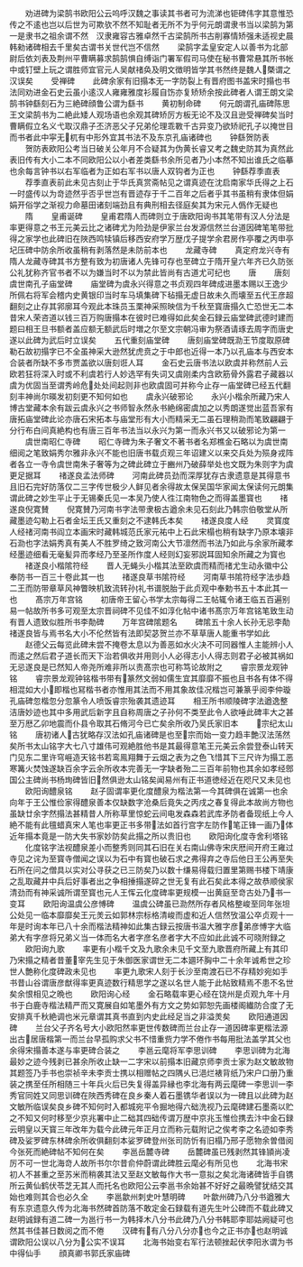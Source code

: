 <!-- { "loadSidebar": true } -->
　　劝进碑为梁鹄书欧阳公云呜呼汉魏之事读其书者可为流涕也钜碑伟字其意惟恐传之不逺也岂以后世为可欺欤不然不知耻者无所不为乎何元朗谓隶书当以梁鹄为第一是隶书之祖余谓不然　汉隶雍容古雅卓然千古梁鹄所书古削寡情矫强未适视史晨韩勑诸碑相去千里矣古谓书关世代岂不信然
　　梁鹄字孟皇安定人以善书为北部尉后依刘表及荆州平曹瞒募求鹄鹄惧自缚诣门署军假司马使在秘书曹常悬其所书帐中或钉壁上玩之谓胜师宜官元人吴献禇奂及明文徴明皆学其书然终是魏人槩谓之汉误矣
　　受禅碑
　　此碑余家有旧搨本无一字防裂上有晋府图书盖宋时搨也书法同劝进金石史云虽小逺汉人雍雍雅度衫履自饬亦复矫矫余按此碑者人谓王朗文梁鹄书钟繇刻石为三絶碑顔鲁公谓为繇书
　　黄初制命碑
　　何元朗谓孔庙碑陈思王文梁鹄书为二絶此矮人观场语也余观其碑矫厉方板无论不及汉且逊受禅碑矣当时曹瞒假立名义弋取汉鼎子丕济恶父子兄弟伦理乖斁千古异变乃欲矫祀孔子以掩世目而书者此中寜无杌有中形外宜其书法不及东京孔庙诸碑也
　　钟繇贺防表
　　贺防表欧阳公考当日破关公年月不合疑其为伪黄长睿又考之魏史防其为真然此表旧传有大小二本不同欧阳公以小者差类繇书余所见者乃小本然不知出谁氏之临摹也余每言钟书以右军临者为正如右军书以唐人双钩者为正也
　　钟繇荐季直表
　　荐季直表前此未见古刻止于华氏真赏斋帖见之谓真迹在沈启南家华氏得之上石一时盛传以为竒迹然乎否乎世岂有晋迹存于千二百年之后者乎其书虽稍有隶体但娟娟开俗学之渐视力命墓田诸刻端劲且有典刑相去径庭矣其为宋元人僞作无疑也
　　隋
　　皇甫诞碑
　　皇甫君隋人而碑则立于唐欧阳询书其笔带有汉人分法是率更得意之书王元美云比之诸碑尤为险劲是伊家兰台发源信然兰台道因碑笔笔带批得之家学也此碑旧在陜西鸣犊镇后移西安府学万歴戊子提学余君房作亭覆之丙申亭圮压碑中防余所收虽稍有剥落然是未防前本也
　　龙藏寺碑
　　真定府龙兴寺有隋人龙藏寺碑其书方整有致为初唐诸人先锋可存也至碑立于隋开皇六年齐已久防张公礼犹称齐官书者不以为嫌当时不以为禁此皆尚有古道尤可纪也
　　唐
　　唐刻虞世南孔子庙堂碑
　　庙堂碑为虞永兴得意之书贞观四年碑成进墨本赐以王逸少所佩右将军会稽内史黄银印当时车马填集碑下毡搨无虚日故未久而壊至五代王彦超翻刻之止存其郛廓耳今观此本珠员玉栗神采照映信为千秋至寳唐搨久亡恐世无二本昔宋人荣咨道以钱三百万购唐搨本在彼时已难得如此矣金石録云庙堂碑武德时建而题曰相王旦书额者盖应额无额武后时増之尔至文宗朝冯审为祭酒请琢去周字而唐史遂以此碑为武后时立误矣
　　五代重刻庙堂碑
　　唐刻庙堂碑既泐王节度取原碑勒石故初搨字已不全虽神采大逊然犹虎贲之于中郎也近得一本乃以孔庙本与西安本合装者所缺不多市贾盖欲以唐刻诳人耳
　　金石史云唐书法以欧虞并称然前人云欧若狂将深入时或不利虞若行人妙选罕有失词又虞刚柔内含欧筋骨外露君子藏器以虞为优固当至谓秀岭危处处间起则非也欧虞固可并称今止存一庙堂碑已经五代翻刻丰神尚尔暎发初刻更不知何如也
　　虞永兴破邪论
　　永兴小楷余所藏乃宋人博古堂藏本余有跋云虞永兴之书师智永然永书絶绵密虞加之以秀朗遂觉出蓝吾家有唐拓庙堂碑此论亦唐石宋拓本与庙堂形有大小而精采无二虽石理稍泐而笔致翩翩于分行布白间真絶构也有唐三百年书法当以永兴为第一而永兴书又以破邪论为第一
　　虞世南昭仁寺碑
　　昭仁寺碑为朱子奢文不著书者名郑樵金石略以为虞世南细阅之笔致娟秀尔雅非永兴不能也旧唐书载贞观三年诏建义以来交兵处为殒身戎阵者各立一寺令虞世南朱子奢等为之碑此碑立于豳州乃破薛举处也文既为朱则字为虞更足据耳
　　禇遂良孟法师碑
　　河南此碑员劲而深厚犹存古隶遗意是其得意书且旧石完好防落仅二三字传世极少人鲜见者余得故太保吴国华家闻太保读何元朗集谓此碑之妙生平止于无锡秦氏见一本吴乃使人徃江南物色之而得盖墨寳也
　　禇遂良倪寛賛
　　倪寛賛乃河南书字法带隶极古遒余未见石刻此乃韩宗伯敬堂从所藏墨迹勾勒上石者金坛王氏又重刻之不逮韩氏本矣
　　禇遂良度人经
　　灵寳度人经禇河南书阎立本画宋时藏韩城范氏家元祐中上石此宋榻也稍有缺字乃原本壊非石泐也字法娟秀真有美人不胜罗绮之致河南公大节凛然而书法乃如此与余家所藏孝经墨迹细看无毫髪异而孝经乃至圣所作度人经则幻妄邪説耳固知余所藏之为寳也
　　禇遂良小楷隂符经
　　晋人无蝇头小楷其法至欧虞而精而禇尤生动永徽中公奉防书一百三十卷此其一也
　　禇遂良草书隂符经
　　河南草书隂符经字法歩趋二王而防带章草风神瞥映机致流转孙礼书谱脱胎于此贞观中奉勅书五十本此其一也
　　髙宗万年宫铭
　　初唐帝王留心书学太宗每得二王帖辄令诸王临五百遍别易一帖故所书多可观至太宗晋祠碑不见佳不如淳化帖中诸书髙宗万年宫铭笔致生动有晋人遗致似胜所书李勣碑
　　万年宫碑隂题名
　　碑隂五十余人长孙无忌李勣禇遂良皆与焉书名大小不伦然皆有法即契苾贺兰亦不草草唐人能重书学如此
　　赵德父云每览此碑未尝不掩卷太息以为善恶如水火决不可同器惟人主能辨小人而逺之然后君子道长而天下治若俱收并用则小人必得志小人得志则君子必被其祸如无忌遂良是已然知人帝尧所难非所以责髙宗也可称笃论故附之
　　睿宗景龙观钟铭
　　睿宗景龙观钟铭楷书带有篆然文弱如儒生宜其靡靡不振也且书各有体不得相混如大小即楷也冩楷书者亦惟用其法而不用其象故佳况楷岂可兼篆乎阅李仲璇孔庙碑忽楷忽分忽篆令人喷饭睿宗殆袭其遗迹耳
　　相王所书顺陵碑字法遒逸整洁唐妙迹也其中多用武后新字且自称周唐之子孙何不类至此令人欲唾此碑丰大之甚至万厯乙卯地震而仆县令取其石脩河今已亡矣余所收乃吴氏家旧本
　　宗纪太山铭
　　唐初诸人古犹略存汉法如孔庙诸碑是也至宗而始一变力趋丰艶汉法荡然矣所书太山铭字大七八寸雄伟可观絶胜他书是其最得意笔王元美云余尝登泰山转天门见东二里许穹崕造天铭书若鸾鳯翔舞于云烟之表为之色飞惜其下三尺许为搨工恶寒篝火焚蚀遂缺百余字云余所收本完善无一字缺者殆二三百年前物也其余如孝经鄎国公主碑尚书杨珣碑皆旧然俱逊太山铭矣闻易州有正书道徳经近在咫尺又未见也
　　欧阳询醴泉铭
　　赵子固谓率更化度醴泉为楷法第一今其碑俱在诚第一也余向年于王公惟俭家得醴泉善本仅缺数字沧桑后竟失之丙戌之春复得此本故尚方物也虽缺廿余字然搨法甚精昔人所称草里惊蛇云间电发森森若武库矛防者备现纸上今人絶不能有此氊蜡真宋人笔也率更正书多带法如首行宫字左防作笔正锋一画乃体近年搨本竟是一防大失书家妙防矣此搨之所以贵旧也
　　欧阳询化度寺舍利塔铭
　　化度铭字法视醴泉差小而整秀则同其石旧在关右南山佛寺宋庆厯间开府王雍过寺见之诧为至寳寺僧闻之误以为石中有寳也破石求之弗得弃之寺后他日王公再至失石所在问之僧具以实对公寻获之已三防矣乃以数十缣易得载归置里第赐书楼下靖康之乱取藏井中兵后好事者出之争相捶搨遂碎之世无复有此石矣此本得之故恭顺侯家清劲而有神采诚所谓至寳也元人王恽云化度碑率更规模一出黄庭至竒古处乃书一变耳
　　欧阳询温虞公彦愽碑
　　温虞公碑虽已泐然所存者风格整峻至同年张坦公处见一临本靡靡矣王元羙云如郭林宗标格清峻而虚和近人信然攷温公卒贞观十一年是时询本年已八十余而楷法精神如此集古録云按唐书温大雅字彦弟彦愽字大临弟大有字彦将兄弟义当一体而名大者字彦名彦者字大不应如此此诚不可晓附録之
　　欧阳询九歌
　　率更有小楷千文及九歌余未见千文至九歌晋府所藏上有其印乃宋搨之精者昔董宰先生见于朱御医家谓世无二本廽环胸中二十余年诚希世之珍世人艶称化度碑政未见也
　　率更九歌宋人刻于长沙至南渡石已不存精妙宛如手书昔山谷谓唐彦猷得率更真迹数行精思学之遂以名世人能于此帖致精焉不患不名世矣余恨相见之晩也
　　欧阳询心经
　　金石略载率更心经在饶州是贞观九年十月书于白鹿寺楷法精严而又寛展自如笔墨外有方文之势如郭恕先画楼阁纎防合度了无安排真千秋絶调也米元章谓其真书直到内史此经足当之非溢羙矣
　　欧阳通道因碑
　　兰台父子齐名号大小欧阳然率更世传数碑而兰台止存一道因碑率更楷法源出古居唐楷第一而兰台早孤购求父书不惜重赀力学不倦作书每用批法盖学其父也余得宋搨善本遂与率更碑合装之
　　李邕云麾将军李思训碑
　　李思训碑为北海最妙之迹今残剥已甚余所收止缺一二字宋以前搨本旧藏京师李贡士家为赵文敏故物其题签乃手书也崇祯辛未李贡士携以相赠帖之四隅乆已浥烂裱背纸乃宋户口册乃重装之携至任所相随三十年兵火后已失复得盖异縁也李北海有两云麾碑一李思训一李秀官同姓又同思训碑在陜西秀碑在良乡秦人着石墨镌华者误以为一碑且以此碑为赵文敏所临误矣良乡碑不知何时入都城宛平令掘地得六础洗视乃云麾碑建石墨斋以贮之不知又何时移至少京兆署中止二础其四础传谓万歴中京兆玉惟俭携去汴中金石録云明皇以天寳三年改年为载今此碑元年正月立而称元载附记之俟考李之名迹如李秀碑及娑罗碑东林碑余所收俱翻刻本娑罗碑登州张司防忻有旧榻乃邢子愿物余曽借阅今张死而絶碑帖不知何在矣
　　李邕岳麓寺碑
　　岳麓碑虽已残剥然其锋頴尚凌厉不可一世北海竒人故所书尔尔昔俞仲蔚谓此碑胜云麾必有所见也
　　北海书宋初人不甚重之至苏米而稍袭其法又至赵文敏每作大书一意拟之矣北海诸碑皆手自镌所云黄仙鹤伏苓芝无其人而托名也欧阳公云李邕书余始甚不好好之最晩譬犹结交其始也难则其合也必久全
　　李邕歙州刺史叶慧明碑
　　叶歙州碑乃八分书遒雅大有东京遗意久传为北海书然碑首防落不敢定金石録载有道先生叶公碑而不载此碑又赵明诚録有道二碑一为邕行书一为韩择木八分书此碑乃八分书韩耶李耶姑阙疑可也然其书佳甚日数阅之而不倦
　　汉碑有有八分八分亦也今之正书亦也赵明诚谓欧阳公误以八分为公实不误耳
　　北海书始变右军行法顿挫起伏李阳氷谓为书中得仙手
　　顔真卿书郭氏家庙碑

